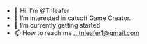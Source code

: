 - 👋 Hi, I’m @Tnleafer
- 👀 I’m interested in catsoft Game Creator..
- 🌱 I’m currently getting started
- 📫 How to reach me ...tnleafer1@gmail.com

<!---
Tnleafer/Tnleafer is a ✨ special ✨ repository because its `README.md` (this file) appears on your GitHub profile.
You can click the Preview link to take a look at your changes.
--->
